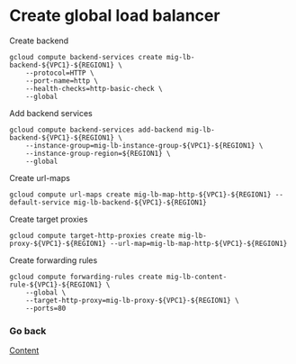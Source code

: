# Create global load balancer

Create backend
```
gcloud compute backend-services create mig-lb-backend-${VPC1}-${REGION1} \
    --protocol=HTTP \
    --port-name=http \
    --health-checks=http-basic-check \
    --global
```

Add backend services
```
gcloud compute backend-services add-backend mig-lb-backend-${VPC1}-${REGION1} \
    --instance-group=mig-lb-instance-group-${VPC1}-${REGION1} \
    --instance-group-region=${REGION1} \
    --global
```

Create url-maps
```
gcloud compute url-maps create mig-lb-map-http-${VPC1}-${REGION1} --default-service mig-lb-backend-${VPC1}-${REGION1}
```

Create target proxies
```
gcloud compute target-http-proxies create mig-lb-proxy-${VPC1}-${REGION1} --url-map=mig-lb-map-http-${VPC1}-${REGION1}
```

Create forwarding rules
```
gcloud compute forwarding-rules create mig-lb-content-rule-${VPC1}-${REGION1} \
    --global \
    --target-http-proxy=mig-lb-proxy-${VPC1}-${REGION1} \
    --ports=80
```

### Go back
[Content](https://github.com/adithaha/gcp-tutorial/blob/main/glb/readme.md)
